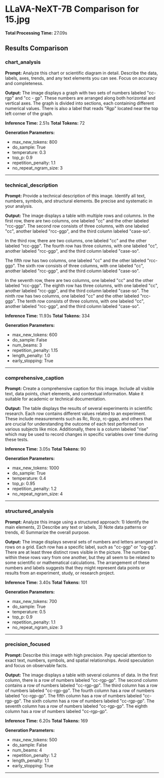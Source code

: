 # LLaVA-NeXT-7B Comparison for 15.jpg

**Total Processing Time:** 27.09s

## Results Comparison

### chart_analysis

**Prompt:** Analyze this chart or scientific diagram in detail. Describe the data, labels, axes, trends, and any text elements you can see. Focus on accuracy and completeness.

**Output:** The image displays a graph with two sets of numbers labeled "cc-rgp" and "cc - gp". These numbers are arranged along both horizontal and vertical axes. The graph is divided into sections, each containing different numerical values. There is also a label that reads "Rgp" located near the top left corner of the graph.

**Inference Time:** 2.51s
**Total Tokens:** 72

**Generation Parameters:**
- max_new_tokens: 800
- do_sample: True
- temperature: 0.3
- top_p: 0.9
- repetition_penalty: 1.1
- no_repeat_ngram_size: 3

---

### technical_description

**Prompt:** Provide a technical description of this image. Identify all text, numbers, symbols, and structural elements. Be precise and systematic in your analysis.

**Output:** The image displays a table with multiple rows and columns. In the first row, there are two columns, one labeled "cc" and the other labeled "rcc-ggp". The second row consists of three columns, with one labeled "cc", another labeled "rcc-ggp", and the third column labeled "case-so".

In the third row, there are two columns, one labeled "cc" and the other labeled "rcc-ggp". The fourth row has three columns, with one labeled "cc", another labeled "rcc-ggp", and the third column labeled "case-so".

The fifth row has two columns, one labeled "cc" and the other labeled "rcc-ggp". The sixth row consists of three columns, with one labeled "cc", another labeled "rcc-ggp", and the third column labeled "case-so".

In the seventh row, there are two columns, one labeled "cc" and the other labeled "rcc-ggp". The eighth row has three columns, with one labeled "cc", another labeled "rcc-ggp", and the third column labeled "case-so". The ninth row has two columns, one labeled "cc" and the other labeled "rcc-ggp". The tenth row consists of three columns, with one labeled "cc", another labeled "rcc-ggp", and the third column labeled "case-so".

**Inference Time:** 11.93s
**Total Tokens:** 334

**Generation Parameters:**
- max_new_tokens: 600
- do_sample: False
- num_beams: 3
- repetition_penalty: 1.15
- length_penalty: 1.0
- early_stopping: True

---

### comprehensive_caption

**Prompt:** Create a comprehensive caption for this image. Include all visible text, data points, chart elements, and contextual information. Make it suitable for academic or technical documentation.

**Output:** The table displays the results of several experiments in scientific research. Each row contains different values related to an experiment. These include measurements such as Rc, Rccp, rc-ggap, and others that are crucial for understanding the outcome of each test performed on various subjects like mice. Additionally, there is a column labeled "rise" which may be used to record changes in specific variables over time during these tests.

**Inference Time:** 3.05s
**Total Tokens:** 90

**Generation Parameters:**
- max_new_tokens: 1000
- do_sample: True
- temperature: 0.4
- top_p: 0.95
- repetition_penalty: 1.2
- no_repeat_ngram_size: 4

---

### structured_analysis

**Prompt:** Analyze this image using a structured approach: 1) Identify the main elements, 2) Describe any text or labels, 3) Note data patterns or trends, 4) Summarize the overall purpose.

**Output:** The image displays several sets of numbers and letters arranged in rows on a grid. Each row has a specific label, such as "cc-ggp" or "cg-gg". There are at least three distinct rows visible in the picture. The numbers within these rows vary from one another, but they all seem to be related to some scientific or mathematical calculations. The arrangement of these numbers and labels suggests that they might represent data points or results from an experiment, study, or research project.

**Inference Time:** 3.40s
**Total Tokens:** 101

**Generation Parameters:**
- max_new_tokens: 700
- do_sample: True
- temperature: 0.5
- top_p: 0.9
- repetition_penalty: 1.1
- no_repeat_ngram_size: 3

---

### precision_focused

**Prompt:** Describe this image with high precision. Pay special attention to exact text, numbers, symbols, and spatial relationships. Avoid speculation and focus on observable facts.

**Output:** The image displays a table with several columns of data. In the first column, there is a row of numbers labeled "cc-rgp-gp". The second column contains a row of numbers labeled "cc-rgp-gp". The third column has a row of numbers labeled "cc-rgp-gp". The fourth column has a row of numbers labeled "cc-rgp-gp". The fifth column has a row of numbers labeled "cc-rgp-gp". The sixth column has a row of numbers labeled "cc-rgp-gp". The seventh column has a row of numbers labeled "cc-rgp-gp". The eighth column has a row of numbers labeled "cc-rgp-gp".

**Inference Time:** 6.20s
**Total Tokens:** 169

**Generation Parameters:**
- max_new_tokens: 500
- do_sample: False
- num_beams: 4
- repetition_penalty: 1.2
- length_penalty: 1.1
- early_stopping: True

---

